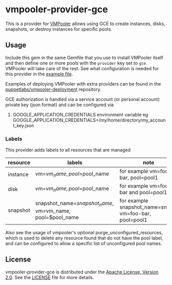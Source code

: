 # vmpooler-provider-gce

This is a provider for [VMPooler](https://github.com/puppetlabs/vmpooler) allows using GCE to create instances, disks,
snapshots, or destroy instances for specific pools.

## Usage

Include this gem in the same Gemfile that you use to install VMPooler itself and then define one or more pools with the `provider` key set to `gce`. VMPooler will take care of the rest.
See what configuration is needed for this provider in the [example file](https://github.com/puppetlabs/vmpooler-provider-gce/blob/main/vmpooler.yaml.example).

Examples of deploying VMPooler with extra providers can be found in the [puppetlabs/vmpooler-deployment](https://github.com/puppetlabs/vmpooler-deployment) repository.

GCE authorization is handled via a service account (or personal account) private key (json format) and can be configured via

1. GOOGLE_APPLICATION_CREDENTIALS environment variable eg GOOGLE_APPLICATION_CREDENTIALS=/my/home/directory/my_account_key.json


### Labels
This provider adds labels to all resources that are managed

|resource|labels|note|
|---|---|---|
|instance|vm=$vm_name, pool=$pool_name|for example vm=foo-bar, pool=pool1|
|disk|vm=$vm_name, pool=$pool_name|for example vm=foo-bar and pool=pool1|
|snapshot|snapshot_name=$snapshot_name, vm=$vm_name, pool=$pool_name| for example snapshot_name=snap1, vm=foo-bar, pool=pool1|

Also see the usage of vmpooler's optional purge_unconfigured_resources, which is used to delete any resource found that
do not have the pool label, and can be configured to allow a specific list of unconfigured pool names. 

## License

vmpooler-provider-gce is distributed under the [Apache License, Version 2.0](http://www.apache.org/licenses/LICENSE-2.0.html). See the [LICENSE](LICENSE) file for more details.